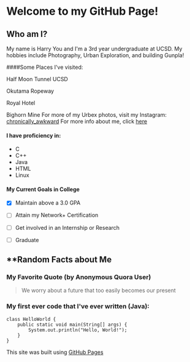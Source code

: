 # **Welcome to my GitHub Page!**

## **Who am I?**


My name is Harry You and I'm a 3rd year undergraduate at UCSD. My hobbies include Photography, Urban Exploration, and building Gunpla! 

####Some Places I've visited:

Half Moon Tunnel UCSD

Okutama Ropeway

Royal Hotel 

Bighorn Mine
For more of my Urbex photos, visit my Instagram: [chronically_awkward](https://www.instagram.com/chronically_awkward/) For more info about me, click [here](https://www.youtube.com/watch?v=dQw4w9WgXcQ&ab_channel=RickAstleyVEVO)

#### I have proficiency in:
  - C
  - C++
  - Java
  - HTML
  - Linux
#### My Current Goals in College
- [x] Maintain above a 3.0 GPA
- [ ] Attain my Network+ Certification
- [ ] Get involved in an Internship or Research
- [ ] Graduate 


## **Random Facts about Me
### My Favorite Quote (by Anonymous Quora User)
> We worry about a future that too easily becomes our present



### My first ever code that I've ever written (Java):
```
class HelloWorld {
    public static void main(String[] args) {
        System.out.println("Hello, World!"); 
    }
}
```

This site was built using [GitHub Pages](https://pages.github.com/)





